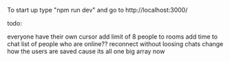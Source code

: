 To start up type "npm run dev" and go to http://localhost:3000/

todo:

everyone have their own cursor
add limit of 8 people to rooms
add time to chat
list of people who are online??
reconnect without loosing chats
change how the users are saved cause its all one big array now